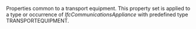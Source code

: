 Properties common to a transport equipment. This property set is applied to a type or occurrence of _IfcCommunicationsAppliance_ with predefined type TRANSPORTEQUIPMENT.
